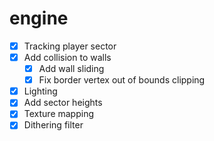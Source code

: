 # engine

- [X] Tracking player sector
- [X] Add collision to walls
    - [X] Add wall sliding
    - [X] Fix border vertex out of bounds clipping
- [X] Lighting
- [X] Add sector heights
- [X] Texture mapping
- [X] Dithering filter